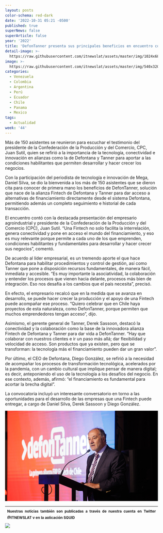 ```yaml
---
layout: posts
color-schema: red-dark
date: '2022-10-31 05:21 -0500'
published: true
superNews: false
superArticle: false
year: '2022'
title: 'DefonTanner presenta sus principales beneficios en encuentro con empresarios '
detail-image: >-
  https://raw.githubusercontent.com/itnewslat/assets/master/img/1024x680/evento-defontanner-g.jpg
image: >-
  https://raw.githubusercontent.com/itnewslat/assets/master/img/540x320/evento-defontanner-p.jpg
categories:
  - Venezuela
  - Colombia
  - Argentina
  - Perú
  - Ecuador
  - Chile
  - Panama
  - Mexico
tags:
  - Actualidad
week: '44'
---
```

Más de 150 asistentes se reunieron para escuchar el testimonio del presidente de la Confederación de la Producción y del Comercio, CPC, Juan Sutil, quien se refirió a la importancia de la tecnología, conectividad e innovación en alianzas como la de Defontana y Tanner para aportar a las condiciones habilitantes que permiten desarrollar y hacer crecer los negocios.

Con la participación del periodista de tecnología e innovación de Mega, Daniel Silva, se dio la bienvenida a los más de 150 asistentes que se dieron cita para conocer de primera mano los beneficios de DefonTanner, solución que nace de la alianza Fintech de Defontana y Tanner para dar acceso a alternativas de financiamiento directamente desde el sistema Defontana, permitiendo además un completo seguimiento e historial de cada transacción.

El encuentro contó con la destacada presentación del empresario agroindustrial y presidente de la Confederación de la Producción y del Comercio (CPC), Juan Sutil. “Una Fintech no solo facilita la interrelación, genera conectividad y pone en acceso el mundo del financiamiento, y eso es muy relevante porque permite a cada uno de los que emprenden, condiciones habilitantes y fundamentales para desarrollar y hacer crecer sus negocios”, comentó.

De acuerdo al líder empresarial, es un tremendo aporte el que hace Defontana para habilitar procedimientos y control de gestión, así como Tanner que pone a disposición recursos fundamentales, de manera fácil, inmediata y accesible. “Es muy importante la asociatividad, la colaboración y entender los procesos que vienen hacia delante, procesos más bien de integración. Eso nos desafía a los cambios que el país necesita”, precisó.

En efecto, el empresario recalcó que en la medida que se avanza en desarrollo, se puede hacer crecer la producción y el apoyo de una Fintech puede acompañar ese proceso. “Quiero celebrar que en Chile haya proyectos de esta naturaleza, como DefonTanner, porque permiten que muchos emprendedores tengan acceso”, dijo.

Asimismo, el gerente general de Tanner, Derek Sassoon, destacó la conectividad y la colaboración como la base de la innovadora alianza Fintech de Defontana y Tanner para dar vida a DefonTanner. “Hay que colaborar con nuestros clientes e ir un paso más allá; dar flexibilidad y velocidad de acceso. Son productos que ya existen, pero que se transforman: la tecnología más el financiamiento pueden dar un gran valor”.

Por último, el CEO de Defontana, Diego González, se refirió a la necesidad de acompañar los procesos de transformación tecnológica, acelerados por la pandemia, con un cambio cultural que implique pensar de manera digital; es decir, anteponiendo el uso de la tecnología a los desafíos del negocio. En ese contexto, además, afirmó: “el financiamiento es fundamental para acortar la brecha digital”.

La convocatoria incluyó un interesante conversatorio en torno a las oportunidades para el desarrollo de las empresas que una Fintech puede entregar, a cargo de Daniel Silva, Derek Sassoon y Diego González.

![](https://raw.githubusercontent.com/itnewslat/assets/master/img/540x320/evento-defontanner-p.jpg)

<table style="height: 42px;" width="569">
<tbody>
<tr>
<td style="text-align: justify;"><sub><strong>Nuestras noticias también son publicadas a través de nuestra cuenta en Twitter <a href="https://twitter.com/itnewslat?lang=es">@ITNEWSLAT</a> y en la aplicación <a href="https://squidapp.co/en/">SQUID</a></strong></sub></td>
</tr>
</tbody>
</table>

<img src="https://tracker.metricool.com/c3po.jpg?hash=56f88a41e39ab42c063cc51676587a04"/>